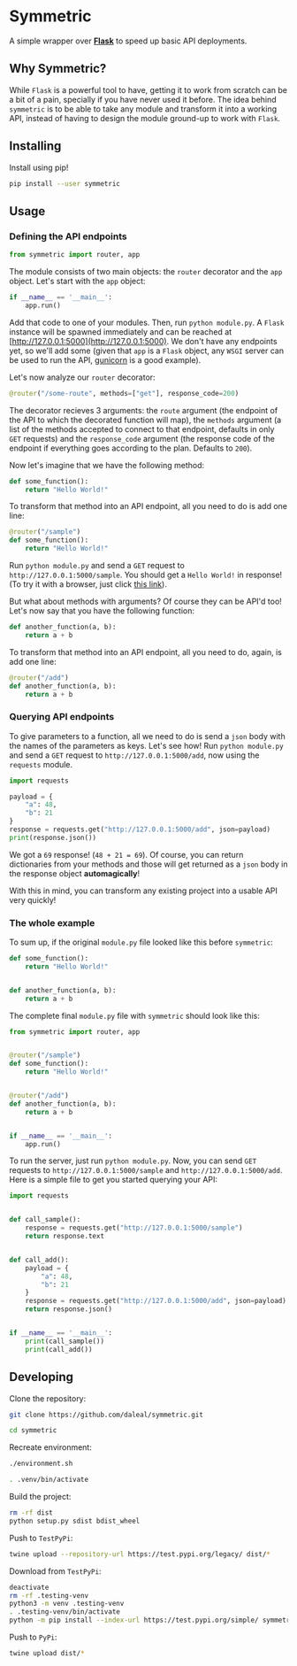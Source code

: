 # Symmetric

A simple wrapper over **[Flask](https://github.com/pallets/flask)** to speed up basic API deployments.

## Why Symmetric?

While `Flask` is a powerful tool to have, getting it to work from scratch can be a bit of a pain, specially if you have never used it before. The idea behind `symmetric` is to be able to take any module and transform it into a working API, instead of having to design the module ground-up to work with `Flask`.

## Installing

Install using pip!

```bash
pip install --user symmetric
```

## Usage

### Defining the API endpoints

```py
from symmetric import router, app
```

The module consists of two main objects: the `router` decorator and the `app` object. Let's start with the `app` object:

```py
if __name__ == '__main__':
    app.run()
```

Add that code to one of your modules. Then, run `python module.py`. A `Flask` instance will be spawned immediately and can be reached at [http://127.0.0.1:5000](http://127.0.0.1:5000). We don't have any endpoints yet, so we'll add some (given that `app` is a `Flask` object, any `WSGI` server can be used to run the API, [gunicorn](https://gunicorn.org/) is a good example).

Let's now analyze our `router` decorator:

```py
@router("/some-route", methods=["get"], response_code=200)
```

The decorator recieves 3 arguments: the `route` argument (the endpoint of the API to which the decorated function will map), the `methods` argument (a list of the methods accepted to connect to that endpoint, defaults in only `GET` requests) and the `response_code` argument (the response code of the endpoint if everything goes according to the plan. Defaults to `200`).

Now let's imagine that we have the following method:

```py
def some_function():
    return "Hello World!"
```

To transform that method into an API endpoint, all you need to do is add one line:

```py
@router("/sample")
def some_function():
    return "Hello World!"
```

Run `python module.py` and send a `GET` request to `http://127.0.0.1:5000/sample`. You should get a `Hello World!` in response! (To try it with a browser, just click [this link](http://127.0.0.1:5000/sample)).

But what about methods with arguments? Of course they can be API'd too! Let's now say that you have the following function:

```py
def another_function(a, b):
    return a + b
```

To transform that method into an API endpoint, all you need to do, again, is add one line:

```py
@router("/add")
def another_function(a, b):
    return a + b
```

### Querying API endpoints

To give parameters to a function, all we need to do is send a `json` body with the names of the parameters as keys. Let's see how! Run `python module.py` and send a `GET` request to `http://127.0.0.1:5000/add`, now using the `requests` module.

```python
import requests

payload = {
    "a": 48,
    "b": 21
}
response = requests.get("http://127.0.0.1:5000/add", json=payload)
print(response.json())
```

We got a `69` response! (`48 + 21 = 69`). Of course, you can return dictionaries from your methods and those will get returned as a `json` body in the response object **automagically**!

With this in mind, you can transform any existing project into a usable API very quickly!

### The whole example

To sum up, if the original `module.py` file looked like this before `symmetric`:

```py
def some_function():
    return "Hello World!"


def another_function(a, b):
    return a + b
```

The complete final `module.py` file with `symmetric` should look like this:

```py
from symmetric import router, app


@router("/sample")
def some_function():
    return "Hello World!"


@router("/add")
def another_function(a, b):
    return a + b


if __name__ == '__main__':
    app.run()
```

To run the server, just run `python module.py`. Now, you can send `GET` requests to `http://127.0.0.1:5000/sample` and `http://127.0.0.1:5000/add`. Here is a simple file to get you started querying your API:

```py
import requests


def call_sample():
    response = requests.get("http://127.0.0.1:5000/sample")
    return response.text


def call_add():
    payload = {
        "a": 48,
        "b": 21
    }
    response = requests.get("http://127.0.0.1:5000/add", json=payload)
    return response.json()


if __name__ == '__main__':
    print(call_sample())
    print(call_add())
```

## Developing

Clone the repository:

```bash
git clone https://github.com/daleal/symmetric.git

cd symmetric
```

Recreate environment:

```bash
./environment.sh

. .venv/bin/activate
```

Build the project:

```bash
rm -rf dist
python setup.py sdist bdist_wheel
```

Push to `TestPyPi`:

```bash
twine upload --repository-url https://test.pypi.org/legacy/ dist/*
```

Download from `TestPyPi`:

```bash
deactivate
rm -rf .testing-venv
python3 -m venv .testing-venv
. .testing-venv/bin/activate
python -m pip install --index-url https://test.pypi.org/simple/ symmetric
```

Push to `PyPi`:

```bash
twine upload dist/*
```

